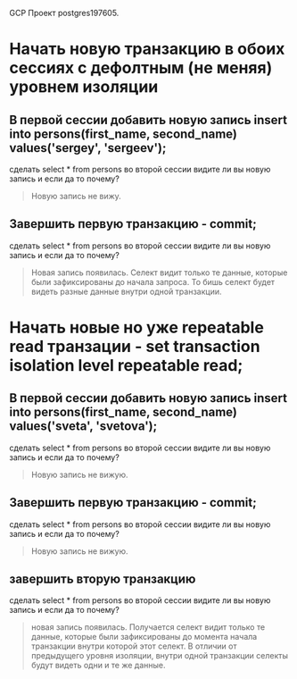 GCP Проект postgres197605.

# Начать новую транзакцию в обоих сессиях с дефолтным (не меняя) уровнем изоляции

## В первой сессии добавить новую запись insert into persons(first_name, second_name) values('sergey', 'sergeev');
сделать select * from persons во второй сессии
видите ли вы новую запись и если да то почему?
> Новую запись не вижу.

## Завершить первую транзакцию - commit;
сделать select * from persons во второй сессии
видите ли вы новую запись и если да то почему?
> Новая запись появилась. Селект видит только те данные, которые были зафиксированы до начала запроса. То бишь селект будет видеть разные данные внутри одной транзакции.


# Начать новые но уже repeatable read транзации - set transaction isolation level repeatable read;

## В первой сессии добавить новую запись insert into persons(first_name, second_name) values('sveta', 'svetova');
сделать select * from persons во второй сессии
видите ли вы новую запись и если да то почему?
> Новую запись не вижую.

## Завершить первую транзакцию - commit;
сделать select * from persons во второй сессии
видите ли вы новую запись и если да то почему?
> Новую запись не вижую.

## завершить вторую транзакцию
сделать select * from persons во второй сессии
видите ли вы новую запись и если да то почему? 
> новая запись появилась. Получается селект видит только те данные, которые были зафиксированы до момента начала транзакции внутри которой этот селект. В отличии от предыдущего уровня изоляции, внутри одной транзакции селекты будут видеть одни и те же данные.
